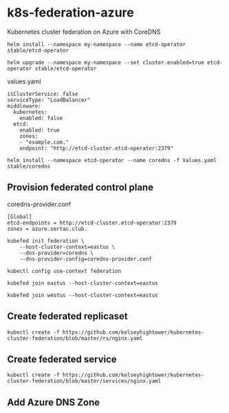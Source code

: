# k8s-federation-azure
Kubernetes cluster federation on Azure with CoreDNS

`helm install --namespace my-namespace --name etcd-operator stable/etcd-operator`

`helm upgrade --namespace my-namespace --set cluster.enabled=true etcd-operator stable/etcd-operator`

values.yaml
```
isClusterService: false
serviceType: "LoadBalancer"
middleware:
  kubernetes:
    enabled: false
  etcd:
    enabled: true
    zones:
    - "example.com."
    endpoint: "http://etcd-cluster.etcd-operator:2379"
```

`helm install --namespace etcd-operator --name coredns -f Values.yaml stable/coredns`

## Provision federated control plane

coredns-provider.conf
```
[Global]
etcd-endpoints = http://etcd-cluster.etcd-operator:2379
zones = azure.sertac.club.
```

```
kubefed init federation \
    --host-cluster-context=eastus \
    --dns-provider=coredns \
    --dns-provider-config=coredns-provider.conf
```   

`kubectl config use-context federation`

`kubefed join eastus --host-cluster-context=eastus`

`kubefed join westus --host-cluster-context=eastus`

## Create federated replicaset

`kubectl create -f https://github.com/kelseyhightower/kubernetes-cluster-federation/blob/master/rs/nginx.yaml`

## Create federated service

`kubectl create -f https://github.com/kelseyhightower/kubernetes-cluster-federation/blob/master/services/nginx.yaml`

## Add Azure DNS Zone

